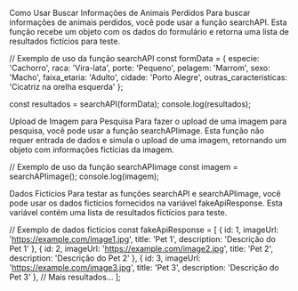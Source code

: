 Como Usar
Buscar Informações de Animais Perdidos
Para buscar informações de animais perdidos, você pode usar a função searchAPI. Esta função recebe um objeto com os dados do formulário e retorna uma lista de resultados fictícios para teste.

// Exemplo de uso da função searchAPI
const formData = {
    especie: 'Cachorro',
    raca: 'Vira-lata',
    porte: 'Pequeno',
    pelagem: 'Marrom',
    sexo: 'Macho',
    faixa_etaria: 'Adulto',
    cidade: 'Porto Alegre',
    outras_caracteristicas: 'Cicatriz na orelha esquerda'
};

const resultados = searchAPI(formData);
console.log(resultados);


Upload de Imagem para Pesquisa
Para fazer o upload de uma imagem para pesquisa, você pode usar a função searchAPIimage. Esta função não requer entrada de dados e simula o upload de uma imagem, retornando um objeto com informações fictícias da imagem.

// Exemplo de uso da função searchAPIimage
const imagem = searchAPIimage();
console.log(imagem);

Dados Fictícios
Para testar as funções searchAPI e searchAPIimage, você pode usar os dados fictícios fornecidos na variável fakeApiResponse. Esta variável contém uma lista de resultados fictícios para teste.

// Exemplo de dados fictícios
const fakeApiResponse = [
    { id: 1, imageUrl: 'https://example.com/image1.jpg', title: 'Pet 1', description: 'Descrição do Pet 1' },
    { id: 2, imageUrl: 'https://example.com/image2.jpg', title: 'Pet 2', description: 'Descrição do Pet 2' },
    { id: 3, imageUrl: 'https://example.com/image3.jpg', title: 'Pet 3', description: 'Descrição do Pet 3' },
    // Mais resultados...
];

